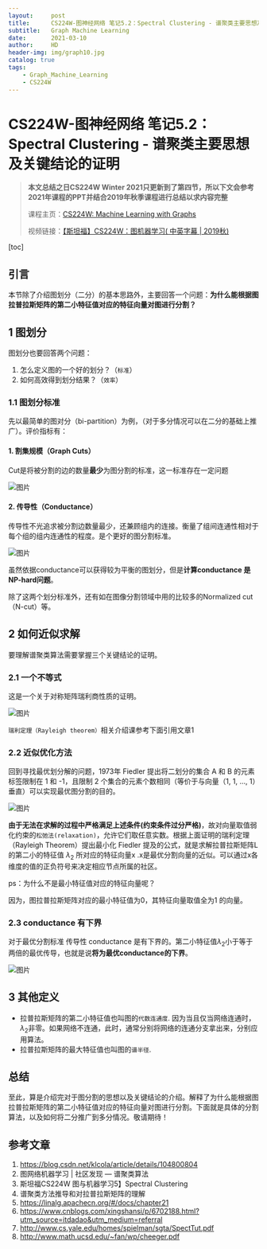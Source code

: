 ```yaml
---
layout:     post
title:      CS224W-图神经网络 笔记5.2：Spectral Clustering - 谱聚类主要思想及关键结论的证明
subtitle:   Graph Machine Learning 
date:       2021-03-10
author:     HD
header-img: img/graph10.jpg
catalog: true
tags:
    - Graph_Machine_Learning
    - CS224W
---
```


# CS224W-图神经网络 笔记5.2：Spectral Clustering - 谱聚类主要思想及关键结论的证明

> **本文总结之日CS224W Winter 2021只更新到了第四节，所以下文会参考2021年课程的PPT并结合2019年秋季课程进行总结以求内容完整** 
>
> 课程主页：[CS224W: Machine Learning with Graphs](http://web.stanford.edu/class/cs224w/) 
>
> 视频链接：[【斯坦福】CS224W：图机器学习( 中英字幕 | 2019秋)](https://www.bilibili.com/video/BV1Vg4y1z7Nf?p=5)

[toc]

## 引言

本节除了介绍图划分（二分）的基本思路外，主要回答一个问题：**为什么能根据图拉普拉斯矩阵的第二小特征值对应的特征向量对图进行分割？**

## 1 图划分

图划分也要回答两个问题：

1. 怎么定义图的一个好的划分？（`标准`）
2. 如何高效得到划分结果？（`效率`）

### 1.1 图划分标准

先以最简单的图对分（bi-partition）为例，（对于多分情况可以在二分的基础上推广）。评价指标有：

#### 1. 割集规模（Graph Cuts）

Cut是将被分割的边的数量**最少**为图分割的标准，这一标准存在一定问题

![图片](https://tva1.sinaimg.cn/large/e6c9d24egy1go5a7tobf0j20sa0bhgo5.jpg)

#### 2. 传导性（Conductance）

传导性不光追求被分割边数量最少，还兼顾组内的连接。衡量了组间连通性相对于每个组的组内连通性的程度。是个更好的图分割标准。

![图片](https://tva1.sinaimg.cn/large/e6c9d24egy1go5a7uldn8j20te0bejub.jpg)

虽然依据conductance可以获得较为平衡的图划分，但是**计算conductance 是NP-hard问题**。

除了这两个划分标准外，还有如在图像分割领域中用的比较多的Normalized cut（N-cut）等。

## 2 如何近似求解

要理解谱聚类算法需要掌握三个关键结论的证明。

### 2.1 一个不等式

这是一个关于对称矩阵瑞利商性质的证明。

![图片](https://tva1.sinaimg.cn/large/e6c9d24egy1go5ad9koevj20fz05smxf.jpg)

`瑞利定理（Rayleigh theorem）`相关介绍课参考下面引用文章1

### 2.2 近似优化方法

回到寻找最优划分解的问题，1973年 Fiedler 提出将二划分的集合 A 和 B 的元素标签限制在 1 和 -1，且限制 2 个集合的元素个数相同（等价于与向量（1, 1, …, 1）垂直）可以实现最优图分割的目的。

![图片](https://tva1.sinaimg.cn/large/e6c9d24egy1go5aewuio9j20jw0cnwfk.jpg)

**由于无法在求解的过程中严格满足上述条件(约束条件过分严格)**，故对向量取值弱化约束的`松弛法(relaxation)`，允许它们取任意实数。根据上面证明的瑞利定理（Rayleigh Theorem）提出最小化 Fiedler 提及的公式，就是求解拉普拉斯矩阵L的第二小的特征值 $\lambda_2$ 所对应的特征向量x .x是最优分割向量的近似。可以通过x各维度的值的正负符号来决定相应节点所属的社区。

ps：为什么不是最小特征值对应的特征向量呢？

因为，图拉普拉斯矩阵对应的最小特征值为0，其特征向量取值全为1 的向量。

### 2.3 conductance 有下界

对于最优分割标准 传导性 conductance 是有下界的。第二小特征值$\lambda_2$小于等于两倍的最优传导，也就是说**将为最优conductance的下界**。

![图片](https://tva1.sinaimg.cn/large/e6c9d24egy1go5ajcf9okj20gg07gq37.jpg)

## 3 其他定义

- 拉普拉斯矩阵的第二小特征值也叫图的`代数连通度`. 因为当且仅当网络连通时， $\lambda_2$非零。如果网络不连通，此时，通常分别将网络的连通分支拿出来，分别应用算法。
- 拉普拉斯矩阵的最大特征值也叫图的`谱半径`.

## 总结

至此，算是介绍完对于图分割的思想以及关键结论的介绍。解释了为什么能根据图拉普拉斯矩阵的第二小特征值对应的特征向量对图进行分割。下面就是具体的分割算法，以及如何将二分推广到多分情况。敬请期待！

## 参考文章

1. https://blog.csdn.net/klcola/article/details/104800804
2. 图网络机器学习 | 社区发现 — 谱聚类算法
3. 斯坦福CS224W 图与机器学习5】Spectral Clustering
4. 谱聚类方法推导和对拉普拉斯矩阵的理解
5. https://linalg.apachecn.org/#/docs/chapter21
6. https://www.cnblogs.com/xingshansi/p/6702188.html?utm_source=itdadao&utm_medium=referral
7. http://www.cs.yale.edu/homes/spielman/sgta/SpectTut.pdf
8. http://www.math.ucsd.edu/~fan/wp/cheeger.pdf

